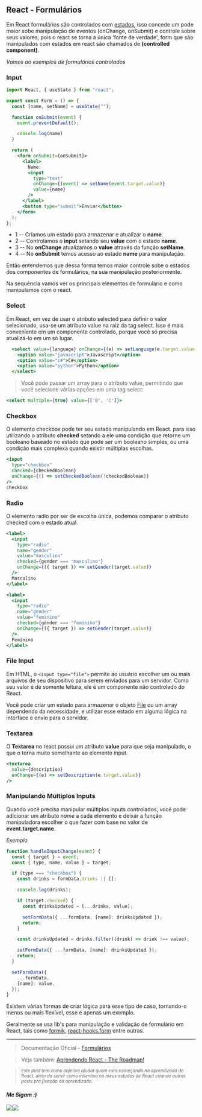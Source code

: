 ## React - Formulários

Em React formulários são controlados com [estados](./../00-code-examples/src/examples/Estados.js), isso concede um pode maior sobe 
manipulação de eventos (onChange, onSubmit) e controle sobre seus valores, pois o react se torna a única 'fonte de verdade', form que são manipulados com estados em react são chamados de **(controlled component)**.

*Vamos ao exemplos de formulários controlados*

### Input
```jsx
import React, { useState } from "react";

export const Form = () => {
  const [name, setName] = useState("");

  function onSubmit(event) {
    event.preventDefault();

    console.log(name)
  }

  return (
    <form onSubmit={onSubmit}>
      <label>
        Name:
        <input
          type="text"
          onChange={(event) => setName(event.target.value)}
          value={name}
        />
      </label>
      <button type="submit">Enviar</button>
    </form>
  );
};
```

- 1 -- Criamos um estado para armazenar e atualizar o **name**.
- 2 -- Controlamos o **input** setando seu **value** com o estado **name**.
- 3 -- No **onChange** atualizamos o **value** através da função **setName**.
- 4 -- No **onSubmit** temos acesso ao estado **name** para manipulação.

Então entendemos que dessa forma temos maior controle sobe o estados dos componentes de formulários, na sua manipulação posteriormente. 

Na sequência vamos ver os principais elementos de formulário e como manipulamos com o react.


### Select

Em React, em vez de usar o atributo selected para definir o valor selecionado, usa-se um atributo value na raiz da tag select. Isso é mais conveniente em um componente controlado, porque você só precisa atualizá-lo em um só lugar.

```jsx
  <select value={language} onChange={(e) => setLanguage(e.target.value)}>
    <option value="javascript">Javascript</option>
    <option value="c#">C#</option>
    <option value="python">Python</option>
  </select>
```
> Você pode passar um array para o atributo value, permitindo que você selecione várias opções em uma tag select:

```jsx
<select multiple={true} value={['B', 'C']}>
```


### Checkbox

O elemento checkbox pode ter seu estado manipulando em React. para isso utilizando o atributo **checked** setando a ele uma condição que retorne um booleano baseado no estado que pode ser um booleano simples, ou uma condição mais complexa quando existir múltiplas escolhas.

```jsx
<input
  type="checkbox"
  checked={checkedBoolean}
  onChange={() => setCheckedBoolean(!checkedBoolean)}
/>
checkbox
```

### Radio

O elemento radio por ser de escolha única, podemos comparar o atributo checked com o estado atual.

```jsx
<label>
  <input
    type="radio"
    name="gender"
    value="masculino"
    checked={gender === "masculino"}
    onChange={({ target }) => setGender(target.value)}
  />
  Masculino
</label>

<label>
  <input
    type="radio"
    name="gender"
    value="feminino"
    checked={gender === "feminino"}
    onChange={({ target }) => setGender(target.value)}
  />
  Feminino
</label>
```
### File Input

Em HTML, o `<input type="file">` permite ao usuário escolher um ou mais arquivos de seu dispositivo para serem enviados para um servidor.
Como seu valor é de somente leitura, ele é um componente não controlado do React.

Você pode criar um estado para armazenar o objeto [File](https://developer.mozilla.org/pt-BR/docs/Web/API/File/Using_files_from_web_applications) ou um array dependendo da necessidade, e utilizar esse estado em alguma lógica na interface e envio para o servidor.

### Textarea

O **Textarea** no react possui um atributo **value** para que seja manipulado, o que o torna muito semelhante ao elemento input.

```jsx
<textarea 
  value={description} 
  onChange={(e) => setDescription(e.target.value)} 
/>
```

### Manipulando Múltiplos Inputs

Quando você precisa manipular múltiplos inputs controlados, você pode adicionar um atributo *name* a cada elemento e deixar a função manipuladora escolher o que fazer com base no valor de **event.target.name**.

*Exemplo*
```jsx
function handleInputChange(event) {
  const { target } = event;
  const { type, name, value } = target;

  if (type === "checkbox") {
    const drinks = formData.drinks || [];

    console.log(drinks);

    if (target.checked) {
      const drinksUpdated = [...drinks, value];

      setFormData({ ...formData, [name]: drinksUpdated });
      return;
    }

    const drinksUpdated = drinks.filter((drink) => drink !== value);

    setFormData({ ...formData, [name]: drinksUpdated });
    return;
  }

  setFormData({
    ...formData,
    [name]: value,
  });
}
```
Existem várias formas de criar lógica para esse tipo de caso, tornando-o menos ou mais flexível, esse é apenas um exemplo.

Geralmente se usa lib's para manipulação e validação de formulário em React, tais como [formik](https://formik.org/docs/overview), [react-hooks.form](https://react-hook-form.com/) entre outras.

---


> Documentação Oficial - [Formulários](https://pt-br.reactjs.org/docs/hooks-intro.html) 

> Veja também: [Aprendendo React - The Roadmap!](https://dev.to/nascimento_/apredendo-react-the-roadmap-5fii) 

> <sub> *Este post tem como objetivo ajudar quem esta começando no aprendizado de React, além de servir como insentivo no meus estudos de React criando outros posts pra fixação do aprendizado.* </sub>


<h4> <em> Me Sigam :) </em> </h4>
<div 
style="display: flex; align-items: center;">

  <a href="https://www.linkedin.com/in/nascimento-dev-io/">
  <img src="https://ik.imagekit.io/Nscmnt/icons/pngwing.com__4__m0IN66sEh.png?ik-sdk-version=javascript-1.4.3&updatedAt=1650463280960">
  </a>
  <a href="https://github.com/nascimento-dev-io">
    <img src="https://ik.imagekit.io/Nscmnt/icons/pngwing.com__5__A7_Madm1Z.png?ik-sdk-version=javascript-1.4.3&updatedAt=1650463360355">
  </a>

</div>





